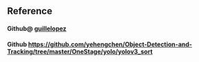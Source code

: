 
    
## Reference
#### Github@ [guillelopez](https://github.com/guillelopez/python-traffic-counter-with-yolo-and-sort)

#### Github https://github.com/yehengchen/Object-Detection-and-Tracking/tree/master/OneStage/yolo/yolov3_sort
